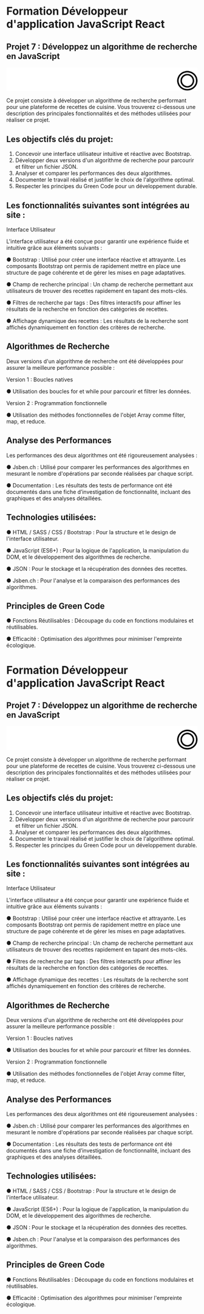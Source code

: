 # Formation Développeur d'application JavaScript React

## Projet 7 : Développez un algorithme de recherche en JavaScript

![logo du site](./assets/logo/logo.svg)

Ce projet consiste à développer un algorithme de recherche performant pour une plateforme de recettes de cuisine. Vous trouverez ci-dessous une description des principales fonctionnalités et des méthodes utilisées pour réaliser ce projet.

## Les objectifs clés du projet:

1. Concevoir une interface utilisateur intuitive et réactive avec Bootstrap.
2. Développer deux versions d'un algorithme de recherche pour parcourir et filtrer un fichier JSON.
3. Analyser et comparer les performances des deux algorithmes.
4. Documenter le travail réalisé et justifier le choix de l'algorithme optimal.
5. Respecter les principes du Green Code pour un développement durable.

## Les fonctionnalités suivantes sont intégrées au site :

Interface Utilisateur

L'interface utilisateur a été conçue pour garantir une expérience fluide et intuitive grâce aux éléments suivants :

● Bootstrap : Utilisé pour créer une interface réactive et attrayante. Les composants Bootstrap ont permis de rapidement mettre en place une structure de page cohérente et de gérer les mises en page adaptatives.

● Champ de recherche principal : Un champ de recherche permettant aux utilisateurs de trouver des recettes rapidement en tapant des mots-clés.

● Filtres de recherche par tags : Des filtres interactifs pour affiner les résultats de la recherche en fonction des catégories de recettes.

● Affichage dynamique des recettes : Les résultats de la recherche sont affichés dynamiquement en fonction des critères de recherche.

## Algorithmes de Recherche

Deux versions d'un algorithme de recherche ont été développées pour assurer la meilleure performance possible :

Version 1 : Boucles natives

● Utilisation des boucles for et while pour parcourir et filtrer les données.

Version 2 : Programmation fonctionnelle

● Utilisation des méthodes fonctionnelles de l'objet Array comme filter, map, et reduce.

## Analyse des Performances

Les performances des deux algorithmes ont été rigoureusement analysées :

● Jsben.ch : Utilisé pour comparer les performances des algorithmes en mesurant le nombre d'opérations par seconde réalisées par chaque script.

● Documentation : Les résultats des tests de performance ont été documentés dans une fiche d’investigation de fonctionnalité, incluant des graphiques et des analyses détaillées.

## Technologies utilisées:

● HTML / SASS / CSS / Bootstrap : Pour la structure et le design de l'interface utilisateur.

● JavaScript (ES6+) : Pour la logique de l'application, la manipulation du DOM, et le développement des algorithmes de recherche.

● JSON : Pour le stockage et la récupération des données des recettes.

● Jsben.ch : Pour l'analyse et la comparaison des performances des algorithmes.

## Principles de Green Code

● Fonctions Réutilisables : Découpage du code en fonctions modulaires et réutilisables.

● Efficacité : Optimisation des algorithmes pour minimiser l'empreinte écologique.

# Formation Développeur d'application JavaScript React

## Projet 7 : Développez un algorithme de recherche en JavaScript

![logo du site](./assets/logo/logo.svg)

Ce projet consiste à développer un algorithme de recherche performant pour une plateforme de recettes de cuisine. Vous trouverez ci-dessous une description des principales fonctionnalités et des méthodes utilisées pour réaliser ce projet.

## Les objectifs clés du projet:

1. Concevoir une interface utilisateur intuitive et réactive avec Bootstrap.
2. Développer deux versions d'un algorithme de recherche pour parcourir et filtrer un fichier JSON.
3. Analyser et comparer les performances des deux algorithmes.
4. Documenter le travail réalisé et justifier le choix de l'algorithme optimal.
5. Respecter les principes du Green Code pour un développement durable.

## Les fonctionnalités suivantes sont intégrées au site :

Interface Utilisateur

L'interface utilisateur a été conçue pour garantir une expérience fluide et intuitive grâce aux éléments suivants :

● Bootstrap : Utilisé pour créer une interface réactive et attrayante. Les composants Bootstrap ont permis de rapidement mettre en place une structure de page cohérente et de gérer les mises en page adaptatives.

● Champ de recherche principal : Un champ de recherche permettant aux utilisateurs de trouver des recettes rapidement en tapant des mots-clés.

● Filtres de recherche par tags : Des filtres interactifs pour affiner les résultats de la recherche en fonction des catégories de recettes.

● Affichage dynamique des recettes : Les résultats de la recherche sont affichés dynamiquement en fonction des critères de recherche.

## Algorithmes de Recherche

Deux versions d'un algorithme de recherche ont été développées pour assurer la meilleure performance possible :

Version 1 : Boucles natives

● Utilisation des boucles for et while pour parcourir et filtrer les données.

Version 2 : Programmation fonctionnelle

● Utilisation des méthodes fonctionnelles de l'objet Array comme filter, map, et reduce.

## Analyse des Performances

Les performances des deux algorithmes ont été rigoureusement analysées :

● Jsben.ch : Utilisé pour comparer les performances des algorithmes en mesurant le nombre d'opérations par seconde réalisées par chaque script.

● Documentation : Les résultats des tests de performance ont été documentés dans une fiche d’investigation de fonctionnalité, incluant des graphiques et des analyses détaillées.

## Technologies utilisées:

● HTML / SASS / CSS / Bootstrap : Pour la structure et le design de l'interface utilisateur.

● JavaScript (ES6+) : Pour la logique de l'application, la manipulation du DOM, et le développement des algorithmes de recherche.

● JSON : Pour le stockage et la récupération des données des recettes.

● Jsben.ch : Pour l'analyse et la comparaison des performances des algorithmes.

## Principles de Green Code

● Fonctions Réutilisables : Découpage du code en fonctions modulaires et réutilisables.

● Efficacité : Optimisation des algorithmes pour minimiser l'empreinte écologique.
